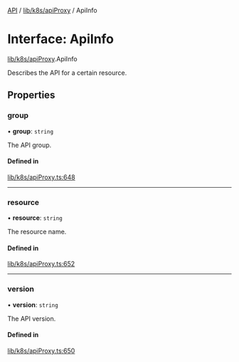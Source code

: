 [API](../API.md) / [lib/k8s/apiProxy](../modules/lib_k8s_apiProxy.md) / ApiInfo

# Interface: ApiInfo

[lib/k8s/apiProxy](../modules/lib_k8s_apiProxy.md).ApiInfo

Describes the API for a certain resource.

## Properties

### group

• **group**: `string`

The API group.

#### Defined in

[lib/k8s/apiProxy.ts:648](https://github.com/kubernetes-sigs/headlamp/blob/072d2509b/frontend/src/lib/k8s/apiProxy.ts#L648)

___

### resource

• **resource**: `string`

The resource name.

#### Defined in

[lib/k8s/apiProxy.ts:652](https://github.com/kubernetes-sigs/headlamp/blob/072d2509b/frontend/src/lib/k8s/apiProxy.ts#L652)

___

### version

• **version**: `string`

The API version.

#### Defined in

[lib/k8s/apiProxy.ts:650](https://github.com/kubernetes-sigs/headlamp/blob/072d2509b/frontend/src/lib/k8s/apiProxy.ts#L650)
